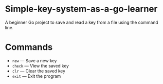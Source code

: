 # Simple-key-system-as-a-go-learner
A beginner Go project to save and read a key from a file using the command line.

# Commands
- `new` — Save a new key
- `check` — View the saved key
- `clr` — Clear the saved key
- `exit` — Exit the program

